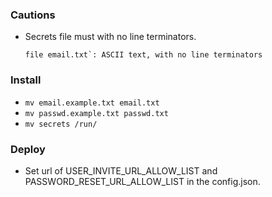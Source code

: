 ### Cautions 
  - Secrets file must with no line terminators.
    ```
    file email.txt`: ASCII text, with no line terminators
    ```
### Install
  - `mv email.example.txt email.txt`
  - `mv passwd.example.txt passwd.txt`
  - `mv secrets /run/`

### Deploy
  - Set url of USER_INVITE_URL_ALLOW_LIST and PASSWORD_RESET_URL_ALLOW_LIST in the config.json.
